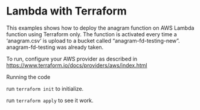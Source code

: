# Lambda with Terraform

This examples shows how to deploy the anagram function on AWS Lambda function using Terraform only.
The function is activated every time a ‘anagram.csv’ is upload to a bucket called
“anagram-fd-testing-new”.
anagram-fd-testing was already taken.

To run, configure your AWS provider as described in https://www.terraform.io/docs/providers/aws/index.html

Running the code

run `terraform init` to initialize.

run `terraform apply` to see it work.

